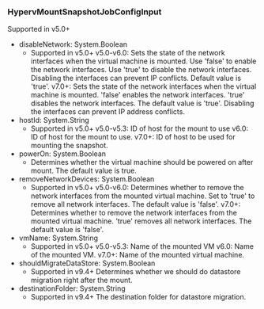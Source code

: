 ### HypervMountSnapshotJobConfigInput
Supported in v5.0+

- disableNetwork: System.Boolean
  - Supported in v5.0+
      v5.0-v6.0: Sets the state of the network interfaces when the virtual machine is mounted. Use 'false' to enable the network interfaces. Use 'true' to disable the network interfaces. Disabling the interfaces can prevent IP conflicts. Default value is 'true'.
      v7.0+: Sets the state of the network interfaces when the virtual machine is mounted. 'false' enables the network interfaces. 'true' disables the network interfaces. The default value is 'true'. Disabling the interfaces can prevent IP address conflicts.
- hostId: System.String
  - Supported in v5.0+
      v5.0-v5.3: ID of host for the mount to use
      v6.0: ID of host for the mount to use.
      v7.0+: ID of host to be used for mounting the snapshot.
- powerOn: System.Boolean
  - Determines whether the virtual machine should be powered on after mount. The default value is true.
- removeNetworkDevices: System.Boolean
  - Supported in v5.0+
      v5.0-v6.0: Determines whether to remove the network interfaces from the mounted virtual machine. Set to 'true' to remove all network interfaces. The default value is 'false'.
      v7.0+: Determines whether to remove the network interfaces from the mounted virtual machine. 'true' removes all network interfaces. The default value is 'false'.
- vmName: System.String
  - Supported in v5.0+
      v5.0-v5.3: Name of the mounted VM
      v6.0: Name of the mounted VM.
      v7.0+: Name of the mounted virtual machine.
- shouldMigrateDataStore: System.Boolean
  - Supported in v9.4+
      Determines whether we should do datastore migration right after the mount.
- destinationFolder: System.String
  - Supported in v9.4+
      The destination folder for datastore migration.
